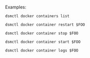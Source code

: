 


Examples:

`dsmctl docker containers list`

`dsmctl docker container restart $FOO`

`dsmctl docker container stop $FOO`

`dsmctl docker container start $FOO`

`dsmctl docker container logs $FOO`
